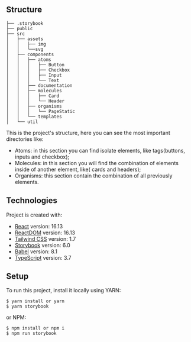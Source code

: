 ## Structure
```
├── .storybook
├── public
├── src
│   ├── assets
│   │   ├── img
│   │   └──svg
│   ├── components
│   │   ├── atoms
│   │   │   ├── Button
│   │   │   ├── Checkbox
│   │   │   ├── Input
│   │   │   └── Text
│   │   ├── documentation
│   │   ├── molecules
│   │   │   ├── Card
│   │   │   └── Header
│   │   ├── organisms
│   │   │   └── PageStatic
│   │   └── templates
│   └── util
```

This is the project's structure, here you can see the most important directories like:  
* Atoms: in this section you can find isolate elements, like tags(buttons, inputs and checkbox);  
* Molecules: in this section you will find the combination of elements inside of another element, like( cards and headers);  
* Organisms: this section contain the combination of all previously elements.
	
## Technologies
Project is created with:
* [React](https://pt-br.reactjs.org/) version: 16.13
* [ReactDOM](https://pt-br.reactjs.org/docs/react-dom.html) version: 16.13
* [Tailwind CSS](https://tailwindcss.com/) version: 1.7
* [Storybook](https://storybook.js.org/) version: 6.0
* [Babel](https://babeljs.io/) version: 8.1
* [TypeScript](https://www.typescriptlang.org/) version: 3.7
	
## Setup
To run this project, install it locally using YARN:

```
$ yarn install or yarn
$ yarn storybook
```

or NPM:

```
$ npm install or npm i
$ npm run storybook
```